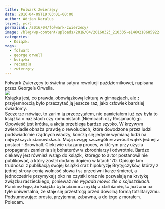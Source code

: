```yaml
---
title: Folwark Zwierzęcy
date: 2016-04-09T19:03:01+00:00
author: Adrian Karalus
layout: post
permalink: /2016/04/folwark-zwierzecy/
image: /blog/wp-content/uploads/2016/04/20160325_210335-e1460218685922-250x250.jpg
categories:
  - Książki
tags:
  - folwark
  - george orwell
  - książka
  - recenzja
  - zwierzęcy
---
```

Folwark Zwierzęcy to świetna satyra rewolucji październikowej, napisana przez George’a Orwella.  
![](blog/wp-content/uploads/2016/04/20160325_210335-e1460218685922.jpg)  
Książka jest, co prawda, obowiązkową lekturą w gimnazjach, ale z przyjemnością było przeczytać ją jeszcze raz, jako człowiek bardziej świadomy.  
Szczerze mówiąc, to zanim ją przeczytałem, nie pamiętałem już czy była to książka o nazistach czy komunistach (Niemcach czy Rosjanach) ;p.  
Opowieść jest krótka, a akcja przebiega bardzo szybko. W krzywym zwierciadle obnaża prawdę o rewolucjach, które dowodzone przez ludzi podświadomie rządnych władzy, kończą się jedynie wymianą ludzi na najwyższych stanowiskach. Moją uwagę szczególnie zwrócił wątek jednej z postaci - Snowball. Ciekawie ukazany proces, w którym przy użyciu propagandy zamienia się bohaterów w zbrodniarzy i odwrotnie. Bardzo ciekawy jest również wstęp do książki, którego to autor postanowił nie publikować, a który został dodany dopiero w latach '70. Opisuje tam trudności z publikacją swojej książki oraz hipokryzję Brytyjczyków, którzy z jednej strony cenią wolność słowa i są przeciwni karze śmierci, a jednocześnie przymykają oko na czystki oraz nie pozwalają na krytykę związku radzieckiego, ponieważ *nie wypada mówić źle o sojusznikach*.  
Pomimo tego, że książka była pisana z myślą o stalinizmie, to jest ona na tyle uniwersalna, że staje się przestrogą przed dowolną formą totalitaryzmu.  
Podsumowując: prosta, przyjemna, zabawna, a do tego z morałem. Polecam.